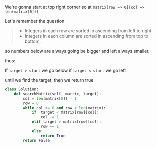 We're gonna start at top right corner so at `matrix[row => 0][col => len(matrix[0])]`

Let's remember the question

> - Integers in each row are sorted in ascending from left to right.
> - Integers in each column are sorted in ascending from top to bottom.

so numbers below are always going be bigger and left always smaller.

thus:

If `target > start` we go below
if `target < start` we go left

until we find the target, then we return true.

```python
class Solution:
    def searchMatrix(self, matrix, target):
        col = len(matrix[0]) - 1
        row = 0
        while col >= 0 and row < len(matrix):
            if  target < matrix[row][col]:
                col -= 1
            elif target > matrix[row][col]:
                row += 1
            else:
                return True
        return False
```
